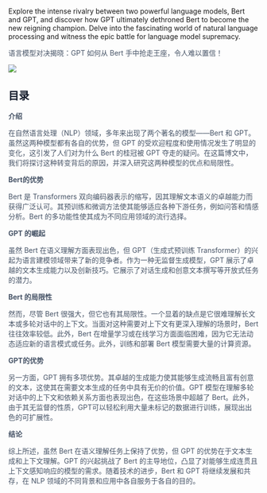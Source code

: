 # <font style="color:rgb(16, 24, 40);"></font>
Explore the intense rivalry between two powerful language models, Bert and GPT, and discover how GPT ultimately dethroned Bert to become the new reigning champion. Delve into the fascinating world of natural language processing and witness the epic battle for language model supremacy.

<font style="color:rgb(71, 84, 103);">语言模型对决揭晓：GPT 如何从 Bert 手中抢走王座，令人难以置信！</font>

![](https://cdn.nlark.com/yuque/0/2023/png/406504/1689316285708-4e1198ca-0548-4e50-a7bf-b9f58a9d2755.png)

## <font style="color:rgb(16, 24, 40);">目录</font>
**<font style="color:rgb(71, 84, 103);">介绍</font>**

<font style="color:rgb(71, 84, 103);">在自然语言处理（NLP）领域，多年来出现了两个著名的模型——Bert 和 GPT。</font><font style="color:rgb(71, 84, 103);">虽然这两种模型都有各自的优势，但 GPT 的受欢迎程度和使用情况发生了明显的变化，这引发了人们对为什么 Bert 的桂冠被 GPT 夺走的疑问。</font><font style="color:rgb(71, 84, 103);">在这篇博文中，我们将探讨这种转变背后的原因，并深入研究这两种模型的优点和局限性。</font>

**<font style="color:rgb(71, 84, 103);">Bert的优势</font>**

<font style="color:rgb(71, 84, 103);">Bert 是 Transformers 双向编码器表示的缩写，因其理解文本语义的卓越能力而获得广泛认可。</font><font style="color:rgb(71, 84, 103);">其预训练和微调方法使其能够适应各种下游任务，例如问答和情感分析。</font><font style="color:rgb(71, 84, 103);">Bert 的多功能性使其成为不同应用领域的流行选择。</font>

**<font style="color:rgb(71, 84, 103);">GPT 的崛起</font>**

<font style="color:rgb(71, 84, 103);">虽然 Bert 在语义理解方面表现出色，但 GPT（生成式预训练 Transformer）的兴起为语言建模领域带来了新的竞争者。</font><font style="color:rgb(71, 84, 103);">作为一种无监督生成模型，GPT 展示了卓越的文本生成能力以及创新技巧。</font><font style="color:rgb(71, 84, 103);">它展示了对话生成和创意文本撰写等开放式任务的潜力。</font>

**<font style="color:rgb(71, 84, 103);">Bert 的局限性</font>**

<font style="color:rgb(71, 84, 103);">然而，尽管 Bert 很强大，但它也有其局限性。</font><font style="color:rgb(71, 84, 103);">一个显着的缺点是它很难理解长文本或多轮对话中的上下文。</font><font style="color:rgb(71, 84, 103);">当面对这种需要对上下文有更深入理解的场景时，Bert 往往效率较低。</font><font style="color:rgb(71, 84, 103);">此外，Bert 在增量学习或在线学习方面面临困难，因为它无法动态适应新的语言模式或任务。</font><font style="color:rgb(71, 84, 103);">此外，训练和部署 Bert 模型需要大量的计算资源。</font>

**<font style="color:rgb(71, 84, 103);">GPT的优势</font>**

<font style="color:rgb(71, 84, 103);">另一方面，GPT 拥有多项优势。</font><font style="color:rgb(71, 84, 103);">其卓越的生成能力使其能够生成流畅且富有创意的文本，这使其在需要文本生成的任务中具有无价的价值。</font><font style="color:rgb(71, 84, 103);">GPT 模型在理解多轮对话中的上下文和依赖关系方面也表现出色，在这些场景中超越了 Bert。</font><font style="color:rgb(71, 84, 103);">此外，由于其无监督的性质，GPT可以轻松利用大量未标记的数据进行训练，展现出出色的可扩展性。</font>

**<font style="color:rgb(71, 84, 103);">结论</font>**

<font style="color:rgb(71, 84, 103);">综上所述，虽然 Bert 在语义理解任务上保持了优势，但 GPT 的优势在于文本生成和上下文理解。GPT 的兴起挑战了 Bert 的主导地位，凸显了对能够生成连贯且上下文感知响应的模型的需求。随着技术的进步，Bert 和 GPT 将继续发展和共存，在 NLP 领域的不同背景和应用中各自服务于各自的目的。</font>


